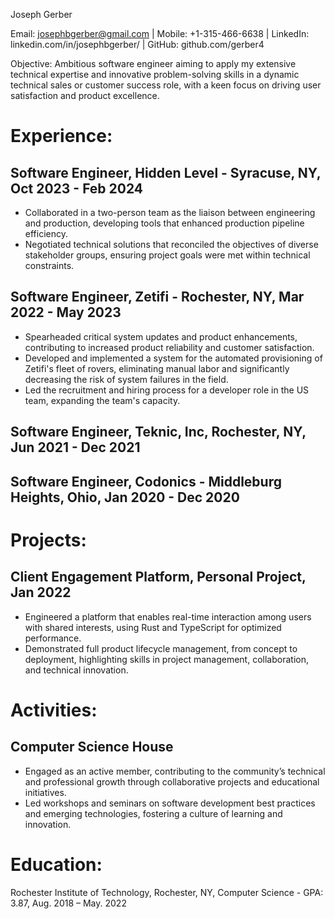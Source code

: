 Joseph Gerber

Email: josephbgerber@gmail.com | Mobile: +1-315-466-6638 | LinkedIn: linkedin.com/in/josephbgerber/ | GitHub: github.com/gerber4

Objective: Ambitious software engineer aiming to apply my extensive technical expertise and innovative problem-solving skills in a dynamic technical sales or customer success role, with a keen focus on driving user satisfaction and product excellence.

# Experience:

## Software Engineer, Hidden Level - Syracuse, NY, Oct 2023 - Feb 2024

- Collaborated in a two-person team as the liaison between engineering and production, developing tools that enhanced production pipeline efficiency.
- Negotiated technical solutions that reconciled the objectives of diverse stakeholder groups, ensuring project goals were met within technical constraints.

## Software Engineer, Zetifi - Rochester, NY, Mar 2022 - May 2023

- Spearheaded critical system updates and product enhancements, contributing to increased product reliability and customer satisfaction.
- Developed and implemented a system for the automated provisioning of Zetifi's fleet of rovers, eliminating manual labor and significantly decreasing the risk of system failures in the field.
- Led the recruitment and hiring process for a developer role in the US team, expanding the team's capacity.

## Software Engineer, Teknic, Inc, Rochester, NY, Jun 2021 - Dec 2021
## Software Engineer, Codonics - Middleburg Heights, Ohio, Jan 2020 - Dec 2020

# Projects:

## Client Engagement Platform, Personal Project, Jan 2022

- Engineered a platform that enables real-time interaction among users with shared interests, using Rust and TypeScript for optimized performance.
- Demonstrated full product lifecycle management, from concept to deployment, highlighting skills in project management, collaboration, and technical innovation.

# Activities:

## Computer Science House

- Engaged as an active member, contributing to the community’s technical and professional growth through collaborative projects and educational initiatives.
- Led workshops and seminars on software development best practices and emerging technologies, fostering a culture of learning and innovation.

# Education:

Rochester Institute of Technology, Rochester, NY, Computer Science - GPA: 3.87, Aug. 2018 – May. 2022
